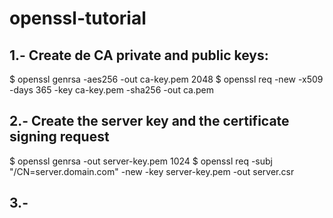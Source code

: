 # openssl-tutorial

## 1.- Create de CA private and public keys:

$ openssl genrsa -aes256 -out ca-key.pem 2048
$ openssl req -new -x509 -days 365 -key ca-key.pem -sha256 -out ca.pem

## 2.- Create the server key and the certificate signing request
$ openssl genrsa -out server-key.pem 1024
$ openssl req -subj "/CN=server.domain.com" -new -key server-key.pem -out server.csr

## 3.-


